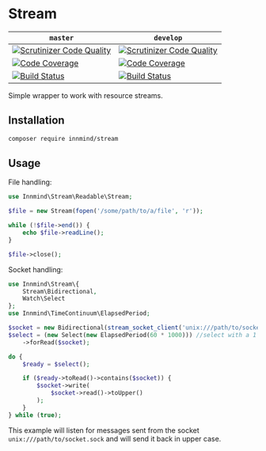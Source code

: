 # Stream

| `master` | `develop` |
|----------|-----------|
| [![Scrutinizer Code Quality](https://scrutinizer-ci.com/g/Innmind/Stream/badges/quality-score.png?b=master)](https://scrutinizer-ci.com/g/Innmind/Stream/?branch=master) | [![Scrutinizer Code Quality](https://scrutinizer-ci.com/g/Innmind/Stream/badges/quality-score.png?b=develop)](https://scrutinizer-ci.com/g/Innmind/Stream/?branch=develop) |
| [![Code Coverage](https://scrutinizer-ci.com/g/Innmind/Stream/badges/coverage.png?b=master)](https://scrutinizer-ci.com/g/Innmind/Stream/?branch=master) | [![Code Coverage](https://scrutinizer-ci.com/g/Innmind/Stream/badges/coverage.png?b=develop)](https://scrutinizer-ci.com/g/Innmind/Stream/?branch=develop) |
| [![Build Status](https://scrutinizer-ci.com/g/Innmind/Stream/badges/build.png?b=master)](https://scrutinizer-ci.com/g/Innmind/Stream/build-status/master) | [![Build Status](https://scrutinizer-ci.com/g/Innmind/Stream/badges/build.png?b=develop)](https://scrutinizer-ci.com/g/Innmind/Stream/build-status/develop) |

Simple wrapper to work with resource streams.

## Installation

```sh
composer require innmind/stream
```

## Usage

File handling:

```php
use Innmind\Stream\Readable\Stream;

$file = new Stream(fopen('/some/path/to/a/file', 'r'));

while (!$file->end()) {
    echo $file->readLine();
}

$file->close();
```

Socket handling:

```php
use Innmind\Stream\{
    Stream\Bidirectional,
    Watch\Select
};
use Innmind\TimeContinuum\ElapsedPeriod;

$socket = new Bidirectional(stream_socket_client('unix:///path/to/socket.sock'));
$select = (new Select(new ElapsedPeriod(60 * 1000))) //select with a 1 minute timeout
    ->forRead($socket);

do {
    $ready = $select();

    if ($ready->toRead()->contains($socket)) {
        $socket->write(
            $socket->read()->toUpper()
        );
    }
} while (true);
```

This example will listen for messages sent from the socket `unix:///path/to/socket.sock` and will send it back in upper case.
